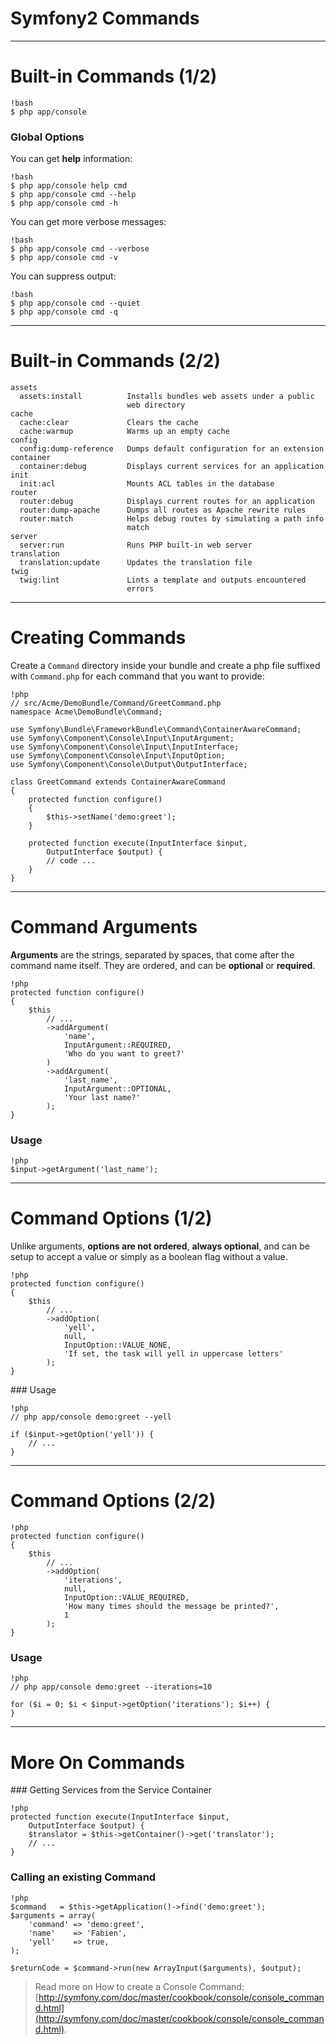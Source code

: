 # Symfony2 Commands

---

# Built-in Commands (1/2)

    !bash
    $ php app/console


### Global Options

You can get **help** information:

    !bash
    $ php app/console help cmd
    $ php app/console cmd --help
    $ php app/console cmd -h

You can get more verbose messages:

    !bash
    $ php app/console cmd --verbose
    $ php app/console cmd -v

You can suppress output:

    !bash
    $ php app/console cmd --quiet
    $ php app/console cmd -q

---

# Built-in Commands (2/2)

    assets
      assets:install          Installs bundles web assets under a public
                              web directory
    cache
      cache:clear             Clears the cache
      cache:warmup            Warms up an empty cache
    config
      config:dump-reference   Dumps default configuration for an extension
    container
      container:debug         Displays current services for an application
    init
      init:acl                Mounts ACL tables in the database
    router
      router:debug            Displays current routes for an application
      router:dump-apache      Dumps all routes as Apache rewrite rules
      router:match            Helps debug routes by simulating a path info
                              match
    server
      server:run              Runs PHP built-in web server
    translation
      translation:update      Updates the translation file
    twig
      twig:lint               Lints a template and outputs encountered
                              errors

---

# Creating Commands

Create a `Command` directory inside your bundle and create a php file suffixed
with `Command.php` for each command that you want to provide:

    !php
    // src/Acme/DemoBundle/Command/GreetCommand.php
    namespace Acme\DemoBundle\Command;

    use Symfony\Bundle\FrameworkBundle\Command\ContainerAwareCommand;
    use Symfony\Component\Console\Input\InputArgument;
    use Symfony\Component\Console\Input\InputInterface;
    use Symfony\Component\Console\Input\InputOption;
    use Symfony\Component\Console\Output\OutputInterface;

    class GreetCommand extends ContainerAwareCommand
    {
        protected function configure()
        {
            $this->setName('demo:greet');
        }

        protected function execute(InputInterface $input,
            OutputInterface $output) {
            // code ...
        }
    }

---

# Command Arguments

**Arguments** are the strings, separated by spaces, that come after the command
name itself. They are ordered, and can be **optional** or **required**.

    !php
    protected function configure()
    {
        $this
            // ...
            ->addArgument(
                'name',
                InputArgument::REQUIRED,
                'Who do you want to greet?'
            )
            ->addArgument(
                'last_name',
                InputArgument::OPTIONAL,
                'Your last name?'
            );
    }

### Usage

    !php
    $input->getArgument('last_name');

---

# Command Options (1/2)

Unlike arguments, **options are not ordered**, **always optional**, and can be
setup to accept a value or simply as a boolean flag without a value.

    !php
    protected function configure()
    {
        $this
            // ...
            ->addOption(
                'yell',
                null,
                InputOption::VALUE_NONE,
                'If set, the task will yell in uppercase letters'
            );
    }

### Usage

    !php
    // php app/console demo:greet --yell

    if ($input->getOption('yell')) {
        // ...
    }

---

# Command Options (2/2)

    !php
    protected function configure()
    {
        $this
            // ...
            ->addOption(
                'iterations',
                null,
                InputOption::VALUE_REQUIRED,
                'How many times should the message be printed?',
                1
            );
    }

### Usage

    !php
    // php app/console demo:greet --iterations=10

    for ($i = 0; $i < $input->getOption('iterations'); $i++) {
    }

---

# More On Commands

### Getting Services from the Service Container

    !php
    protected function execute(InputInterface $input,
        OutputInterface $output) {
        $translator = $this->getContainer()->get('translator');
        // ...
    }

### Calling an existing Command

    !php
    $command   = $this->getApplication()->find('demo:greet');
    $arguments = array(
        'command' => 'demo:greet',
        'name'    => 'Fabien',
        'yell'    => true,
    );

    $returnCode = $command->run(new ArrayInput($arguments), $output);

> Read more on How to create a Console Command:
[http://symfony.com/doc/master/cookbook/console/console_command.html](http://symfony.com/doc/master/cookbook/console/console_command.html).
